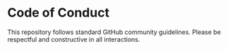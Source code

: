 # Code of Conduct

This repository follows standard GitHub community guidelines. Please be respectful and constructive in all interactions.